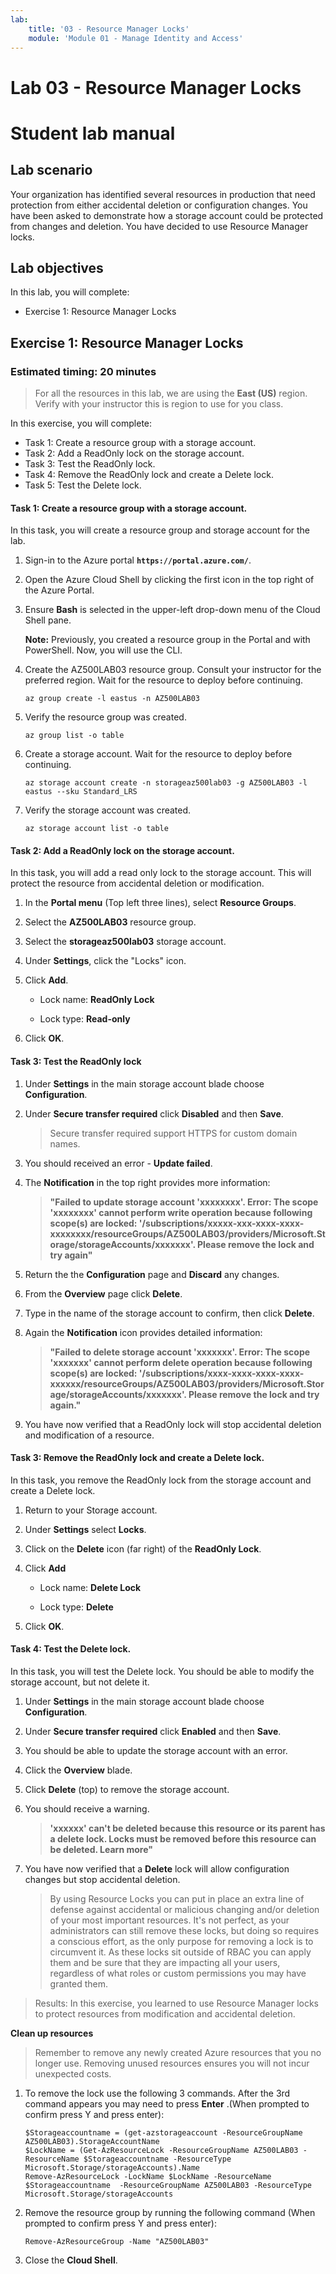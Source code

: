 ```yaml
---
lab:
    title: '03 - Resource Manager Locks'
    module: 'Module 01 - Manage Identity and Access'
---
```


# Lab 03 - Resource Manager Locks

# Student lab manual

## Lab scenario 

Your organization has identified several resources in production that need protection from either accidental deletion or configuration changes. You have been asked to demonstrate how a storage account could be protected from changes and deletion. You have decided to use Resource Manager locks. 
 
## Lab objectives

In this lab, you will complete:

- Exercise 1: Resource Manager Locks


## Exercise 1: Resource Manager Locks

### Estimated timing: 20 minutes

> For all the resources in this lab, we are using the **East (US)** region. Verify with your instructor this is region to use for you class. 

In this exercise, you will complete:

- Task 1: Create a resource group with a storage account.
- Task 2: Add a ReadOnly lock on the storage account. 
- Task 3: Test the ReadOnly lock. 
- Task 4: Remove the ReadOnly lock and create a Delete lock.
- Task 5: Test the Delete lock.

#### Task 1: Create a resource group with a storage account.

In this task, you will create a resource group and storage account for the lab. 

1. Sign-in to the Azure portal **`https://portal.azure.com/`**.

1. Open the Azure Cloud Shell by clicking the first icon in the top right of the Azure Portal. 

1. Ensure **Bash** is selected in the upper-left drop-down menu of the Cloud Shell pane.

	**Note:** Previously, you created a resource group in the Portal and with PowerShell. Now, you will use the CLI. 

1. Create the AZ500LAB03 resource group. Consult your instructor for the preferred region. Wait for the resource to deploy before continuing. 

     ```
	az group create -l eastus -n AZ500LAB03
     ```

1. Verify the resource group was created. 
	```
	az group list -o table
	```

1. Create a storage account. Wait for the resource to deploy before continuing. 

	```
	az storage account create -n storageaz500lab03 -g AZ500LAB03 -l eastus --sku Standard_LRS
	```

1. Verify the storage account was created.
	```
	az storage account list -o table
	```

#### Task 2: Add a ReadOnly lock on the storage account. 

In this task, you will add a read only lock to the storage account. This will protect the resource from accidental deletion or modification. 

1. In the **Portal menu** (Top left three lines), select **Resource Groups**.

1. Select the **AZ500LAB03** resource group.

1. Select the **storageaz500lab03** storage account. 

1. Under **Settings**, click the "Locks" icon.

1. Click **Add**.

	- Lock name: **ReadOnly Lock** 

	- Lock type: **Read-only**

1. Click **OK**. 

#### Task 3: Test the ReadOnly lock 

1. Under **Settings** in the main storage account blade choose **Configuration**.

1. Under **Secure transfer required** click **Disabled** and then **Save**.

	> Secure transfer required support HTTPS for custom domain names.

1. You should received an error - **Update failed**.

1. The **Notification** in the top right provides more information: 

	> **"Failed to update storage account 'xxxxxxxx'. Error: The scope 'xxxxxxxx' cannot perform write operation because following scope(s) are locked: '/subscriptions/xxxxx-xxx-xxxx-xxxx-xxxxxxxx/resourceGroups/AZ500LAB03/providers/Microsoft.Storage/storageAccounts/xxxxxxx'. Please remove the lock and try again"**

1. Return the the **Configuration** page and **Discard** any changes. 

1. From the **Overview** page click **Delete**.

1. Type in the name of the storage account to confirm, then click **Delete**.

1. Again the **Notification** icon provides detailed information:

	> **"Failed to delete storage account 'xxxxxxx'. Error: The scope 'xxxxxxx' cannot perform delete operation because following scope(s) are locked: '/subscriptions/xxxx-xxxx-xxxx-xxxx-xxxxxx/resourceGroups/AZ500LAB03/providers/Microsoft.Storage/storageAccounts/xxxxxxx'. Please remove the lock and try again."**

1. You have now verified that a ReadOnly lock will stop accidental deletion and modification of a resource.

#### Task 3: Remove the ReadOnly lock and create a Delete lock.

In this task, you remove the ReadOnly lock from the storage account and create a Delete lock. 

1. Return to your Storage account.

1. Under **Settings** select **Locks**.  

1. Click on the **Delete** icon (far right) of the **ReadOnly Lock**.

1. Click **Add**

	- Lock name: **Delete Lock** 
	
	- Lock type: **Delete**
 
1. Click **OK**.

#### Task 4: Test the Delete lock.

In this task, you will test the Delete lock. You should be able to modify the storage account, but not delete it. 

1. Under **Settings** in the main storage account blade choose **Configuration**.

1. Under **Secure transfer required** click **Enabled** and then **Save**.

1. You should be able to update the storage account with an error.

1. Click the **Overview** blade.

1. Click **Delete** (top) to remove the storage account.  

1. You should receive a warning.  

	> **'xxxxxx' can't be deleted because this resource or its parent has a delete lock. Locks must be removed before this resource can be deleted. Learn more"**

1. You have now verified that a **Delete** lock will allow configuration changes but stop accidental deletion.

	> By using Resource Locks you can put in place an extra line of defense against accidental or malicious changing and/or deletion of your most important resources. It's not perfect, as your administrators can still remove these locks, but doing so requires a conscious effort, as the only purpose for removing a lock is to circumvent it. As these locks sit outside of RBAC you can apply them and be sure that they are impacting all your users, regardless of what roles or custom permissions you may have granted them.

> Results: In this exercise, you learned to use Resource Manager locks to protect resources from modification and accidental deletion.

**Clean up resources**

> Remember to remove any newly created Azure resources that you no longer use. Removing unused resources ensures you will not incur unexpected costs.

1. To remove the lock use the following 3 commands. After the 3rd command appears you may need to press **Enter** .(When prompted to confirm press Y and press enter):

     ```
    $Storageaccountname = (get-azstorageaccount -ResourceGroupName AZ500LAB03).StorageAccountName
    $LockName = (Get-AzResourceLock -ResourceGroupName AZ500LAB03 -ResourceName $Storageaccountname -ResourceType Microsoft.Storage/storageAccounts).Name
    Remove-AzResourceLock -LockName $LockName -ResourceName $Storageaccountname  -ResourceGroupName AZ500LAB03 -ResourceType Microsoft.Storage/storageAccounts
     ```
1.  Remove the resource group by running the following command (When prompted to confirm press Y and press enter):
    ```
    Remove-AzResourceGroup -Name "AZ500LAB03"
    ```
1.  Close the **Cloud Shell**. 



